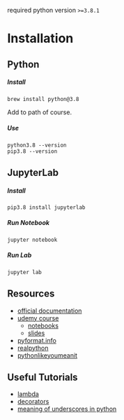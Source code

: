 required python version `>=3.8.1`

# Installation
## Python
##### Install
    brew install python@3.8
Add to path of course.
##### Use
    python3.8 --version
    pip3.8 --version

## JupyterLab
##### Install
    pip3.8 install jupyterlab
##### Run Notebook
    jupyter notebook
##### Run Lab
    jupyter lab

## Resources
  - [official documentation](https://docs.python.org/3/tutorial)
  - [udemy course](https://www.udemy.com/course/complete-python-bootcamp)
    - [notebooks](https://github.com/Pierian-Data/Complete-Python-3-Bootcamp)
    - [slides](https://drive.google.com/drive/folders/1cAM251bjoBCYF2bHfMM07MOGEgU2Q2VQ?usp=sharing)
  - [pyformat.info](https://pyformat.info/)
  - [realpython](https://realpython.com)
  - [pythonlikeyoumeanit](https://www.pythonlikeyoumeanit.com/)

## Useful Tutorials
  - [lambda](https://realpython.com/python-lambda/)
  - [decorators](https://www.thecodeship.com/patterns/guide-to-python-function-decorators/)
  - [meaning of underscores in python](https://dbader.org/blog/meaning-of-underscores-in-python)